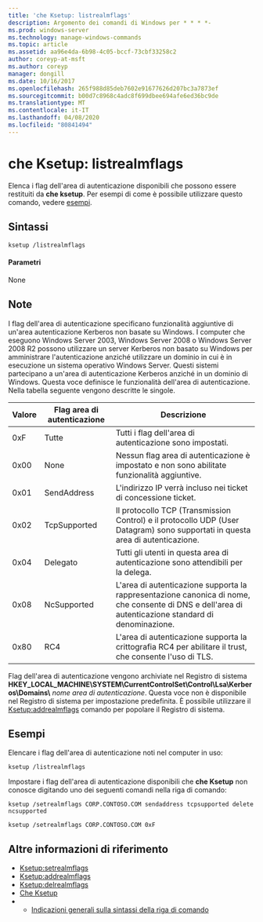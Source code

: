 ```yaml
---
title: 'che Ksetup: listrealmflags'
description: Argomento dei comandi di Windows per * * * *-
ms.prod: windows-server
ms.technology: manage-windows-commands
ms.topic: article
ms.assetid: aa96e4da-6b98-4c05-bccf-73cbf33258c2
author: coreyp-at-msft
ms.author: coreyp
manager: dongill
ms.date: 10/16/2017
ms.openlocfilehash: 265f988d85deb7602e91677626d207bc3a7873ef
ms.sourcegitcommit: b00d7c8968c4adc8f699dbee694afe6ed36bc9de
ms.translationtype: MT
ms.contentlocale: it-IT
ms.lasthandoff: 04/08/2020
ms.locfileid: "80841494"
---
```

# <a name="ksetuplistrealmflags"></a>che Ksetup: listrealmflags



Elenca i flag dell'area di autenticazione disponibili che possono essere restituiti da **che ksetup**. Per esempi di come è possibile utilizzare questo comando, vedere [esempi](#BKMK_Examples).

## <a name="syntax"></a>Sintassi

```
ksetup /listrealmflags
```

#### <a name="parameters"></a>Parametri

None

## <a name="remarks"></a>Note

I flag dell'area di autenticazione specificano funzionalità aggiuntive di un'area autenticazione Kerberos non basate su Windows. I computer che eseguono Windows Server 2003, Windows Server 2008 o Windows Server 2008 R2 possono utilizzare un server Kerberos non basato su Windows per amministrare l'autenticazione anziché utilizzare un dominio in cui è in esecuzione un sistema operativo Windows Server. Questi sistemi partecipano a un'area di autenticazione Kerberos anziché in un dominio di Windows. Questa voce definisce le funzionalità dell'area di autenticazione. Nella tabella seguente vengono descritte le singole.

|Valore|Flag area di autenticazione|Descrizione|
|-----|----------|-----------|
|0xF|Tutte|Tutti i flag dell'area di autenticazione sono impostati.|
|0x00|None|Nessun flag area di autenticazione è impostato e non sono abilitate funzionalità aggiuntive.|
|0x01|SendAddress|L'indirizzo IP verrà incluso nei ticket di concessione ticket.|
|0x02|TcpSupported|Il protocollo TCP (Transmission Control) e il protocollo UDP (User Datagram) sono supportati in questa area di autenticazione.|
|0x04|Delegato|Tutti gli utenti in questa area di autenticazione sono attendibili per la delega.|
|0x08|NcSupported|L'area di autenticazione supporta la rappresentazione canonica di nome, che consente di DNS e dell'area di autenticazione standard di denominazione.|
|0x80|RC4|L'area di autenticazione supporta la crittografia RC4 per abilitare il trust, che consente l'uso di TLS.|

Flag dell'area di autenticazione vengono archiviate nel Registro di sistema **HKEY_LOCAL_MACHINE\SYSTEM\CurrentControlSet\Control\Lsa\Kerberos\Domains\\** <em>nome area di autenticazione</em>. Questa voce non è disponibile nel Registro di sistema per impostazione predefinita. È possibile utilizzare il [Ksetup:addrealmflags](ksetup-addrealmflags.md) comando per popolare il Registro di sistema.

## <a name="examples"></a><a name=BKMK_Examples></a>Esempi

Elencare i flag dell'area di autenticazione noti nel computer in uso:
```
ksetup /listrealmflags
```
Impostare i flag dell'area di autenticazione disponibili che **che Ksetup** non conosce digitando uno dei seguenti comandi nella riga di comando:
```
ksetup /setrealmflags CORP.CONTOSO.COM sendaddress tcpsupported delete ncsupported
```
```
ksetup /setrealmflags CORP.CONTOSO.COM 0xF
```

## <a name="additional-references"></a>Altre informazioni di riferimento

-   [Ksetup:setrealmflags](ksetup-setrealmflags.md)
-   [Ksetup:addrealmflags](ksetup-addrealmflags.md)
-   [Ksetup:delrealmflags](ksetup-delrealmflags.md)
-   [Che Ksetup](ksetup.md)
-   - [Indicazioni generali sulla sintassi della riga di comando](command-line-syntax-key.md)